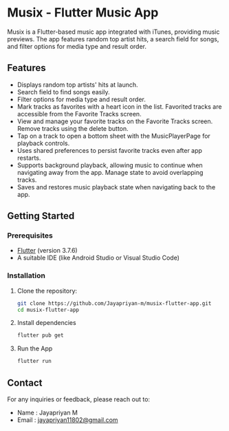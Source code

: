 # Musix - Flutter Music App

Musix is a Flutter-based music app integrated with iTunes, providing music previews. The app features random top artist hits, a search field for songs, and filter options for media type and result order.

## Features

- Displays random top artists' hits at launch.
- Search field to find songs easily.
- Filter options for media type and result order.
- Mark tracks as favorites with a heart icon in the list. Favorited tracks are accessible from the Favorite Tracks screen.
- View and manage your favorite tracks on the Favorite Tracks screen. Remove tracks using the delete button.
- Tap on a track to open a bottom sheet with the MusicPlayerPage for playback controls.
- Uses shared preferences to persist favorite tracks even after app restarts.
- Supports background playback, allowing music to continue when navigating away from the app. Manage state to avoid overlapping tracks.
- Saves and restores music playback state when navigating back to the app.



## Getting Started

### Prerequisites

- [Flutter](https://flutter.dev/docs/get-started/install) (version 3.7.6)
- A suitable IDE (like Android Studio or Visual Studio Code)

### Installation

1. Clone the repository:

   ```bash
   git clone https://github.com/Jayapriyan-m/musix-flutter-app.git
   cd musix-flutter-app
   
2. Install dependencies

   ```bash
   flutter pub get

3. Run the App

   ```bash
   flutter run

## Contact
For any inquiries or feedback, please reach out to:
- Name : Jayapriyan M
- Email : jayapriyan11802@gmail.com
  
